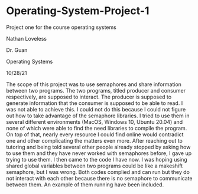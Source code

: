 # Operating-System-Project-1
Project one for the course operating systems

Nathan Loveless

Dr. Guan 

Operating Systems

10/28/21

The scope of this project was to use semaphores and share information between two programs. The two programs, titled producer and consumer respectively, are supposed to interact. The producer is supposed to generate information that the consumer is supposed to be able to read. I was not able to achieve this. I could not do this because I could not figure out how to take advantage of the semaphore libraries. I tried to use them in several different environments (MacOS, Windows 10, Ubuntu 20.04) and none of which were able to find the need libraries to compile the program. On top of that, nearly every resource I could find online would contradict one and other complicating the matters even more. After reaching out to tutoring and being told several other people already stopped by asking how to use them and they have never worked with semaphores before, I gave up trying to use them. I then came to the code I have now. I was hoping using shared global variables between two programs could be like a makeshift semaphore, but I was wrong. Both codes complied and can run but they do not interact with each other because there is no semaphore to communicate between them. An example of them running have been included. 


